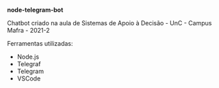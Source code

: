 **node-telegram-bot**

Chatbot criado na aula de Sistemas de Apoio à Decisão - UnC - Campus Mafra - 2021-2

Ferramentas utilizadas:
* Node.js
* Telegraf
* Telegram
* VSCode

